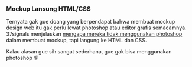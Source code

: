 ### Mockup Lansung HTML/CSS

Ternyata gak gue doang yang berpendapat bahwa membuat mockup design web itu gak perlu lewat photoshop atau editor grafis semacamnya. 37signals menjelaskan [mengapa mereka tidak menggunakan photoshop](http://www.37signals.com/svn/posts/1061-why-we-skip-photoshop) dalam membuat mockup, tapi langung ke HTML dan CSS.

Kalau alasan gue sih sangat sederhana, gue gak bisa menggunakan photoshop :P

<!-- {"time": "2008-06-06 11:16:52", "title": "Mockup Lansung HTML/CSS"} -->
